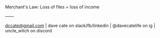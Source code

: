 Merchant's Law: Loss of files = loss of income

——

dccate@gmail.com | dave cate on slack/fb/linkedin | @davecatelife on ig | uncle_witch on discord

<!---
davecate/davecate is a ✨ special ✨ repository because its `README.md` (this file) appears on your GitHub profile.
You can click the Preview link to take a look at your changes.
--->
